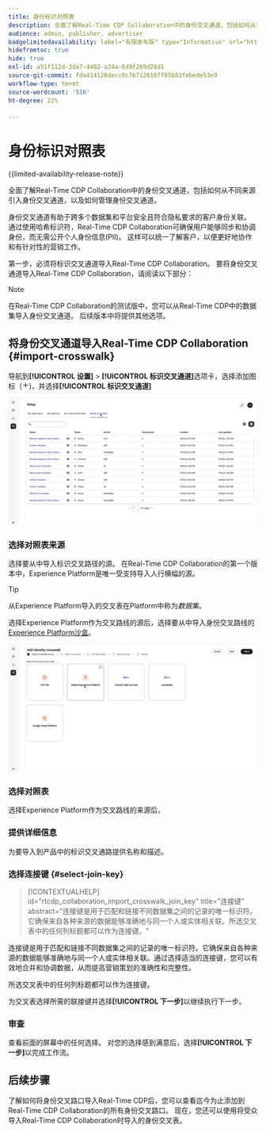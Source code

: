 ```yaml
---
title: 身份标识对照表
description: 全面了解Real-Time CDP Collaboration中的身份交叉通道，包括如何从不同来源引入身份交叉通道，以及如何管理身份交叉通道
audience: admin, publisher, advertiser
badgelimitedavailability: label="有限发布版" type="Informative" url="https://helpx.adobe.com/legal/product-descriptions/real-time-customer-data-platform-collaboration.html newtab=true"
hidefromtoc: true
hide: true
exl-id: a51f112d-3da7-4482-a24a-6d9f269d28d1
source-git-commit: fda414120decc0c76712616ff85b83febede53e9
workflow-type: tm+mt
source-wordcount: '516'
ht-degree: 22%

---
```


# 身份标识对照表

{{limited-availability-release-note}}

全面了解Real-Time CDP Collaboration中的身份交叉通道，包括如何从不同来源引入身份交叉通道，以及如何管理身份交叉通道。

身份交叉通道有助于跨多个数据集和平台安全且符合隐私要求的客户身份关联。 通过使用哈希标识符，Real-Time CDP Collaboration可确保用户能够同步和协调身份，而无需公开个人身份信息(PII)。 这样可以统一了解客户，以便更好地协作和有针对性的营销工作。

<!--
In Real-Time CDP Collaboration, use identity crosswalks alongside your audiences by [TODO] insert material here. 
-->


第一步，必须将标识交叉通道导入Real-Time CDP Collaboration。 要将身份交叉通道导入Real-Time CDP Collaboration，请阅读以下部分：

>[!NOTE]
>
>在Real-Time CDP Collaboration的测试版中，您可以从Real-Time CDP中的数据集导入身份交叉通道。 后续版本中将提供其他选项。

## 将身份交叉通道导入Real-Time CDP Collaboration {#import-crosswalk}

导航到&#x200B;**[!UICONTROL 设置]** > **[!UICONTROL 标识交叉通道]**&#x200B;选项卡，选择添加图标（![添加图标）。](/help/assets/icons/plus.png))，并选择&#x200B;**[!UICONTROL 标识交叉通道]**

![如何进入屏幕添加身份交叉路线的录制](/help/assets/setup/identity-crosswalks/import-identity-crosswalk.gif)

### 选择对照表来源

选择要从中导入标识交叉路径的源。 在Real-Time CDP Collaboration的第一个版本中，Experience Platform是唯一受支持导入人行横幅的源。

>[!TIP]
>
>从Experience Platform导入的交叉表在Platform中称为&#x200B;*数据集*。

选择Experience Platform作为交叉路线的源后，选择要从中导入身份交叉路线的[Experience Platform沙盒](https://experienceleague.adobe.com/zh-hans/docs/experience-platform/sandbox/home)。

![有关如何选择交叉通路源的录制](/help/assets/setup/identity-crosswalks/select-crosswalk-source.gif)

### 选择对照表

选择Experience Platform作为交叉路线的来源后，

### 提供详细信息

为要导入到产品中的标识交叉通路提供名称和描述。

### 选择连接键 {#select-join-key}

>[!CONTEXTUALHELP]
>id="rtcdp_collaboration_import_crosswalk_join_key"
>title="连接键"
>abstract="连接键是用于匹配和链接不同数据集之间的记录的唯一标识符。它确保来自各种来源的数据能够准确地与同一个人或实体相关联。所选交叉表中的任何列标题都可以作为连接键。"

连接键是用于匹配和链接不同数据集之间的记录的唯一标识符。它确保来自各种来源的数据能够准确地与同一个人或实体相关联。通过选择适当的连接键，您可以有效地合并和协调数据，从而提高营销策划的准确性和完整性。

所选交叉表中的任何列标题都可以作为连接键。

为交叉表选择所需的联接键并选择&#x200B;**[!UICONTROL 下一步]**&#x200B;以继续执行下一步。

### 审查

查看前面的屏幕中的任何选择。 对您的选择感到满意后，选择&#x200B;**[!UICONTROL 下一步]**&#x200B;以完成工作流。

## 后续步骤

了解如何将身份交叉路口导入Real-Time CDP后，您可以查看迄今为止添加到Real-Time CDP Collaboration的所有身份交叉路口。 现在，您还可以使用将受众导入Real-Time CDP Collaboration时导入的身份交叉表。
